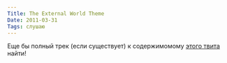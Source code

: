 ```yaml
---
Title: The External World Theme
Date: 2011-03-31
Tags: слушаю
---
```


<div class="text">Еще бы полный трек (если существует) к содержимомому <a href="http://twitter.com/davidoreilly/status/51384902695923712">этого твита</a> найти!</div>